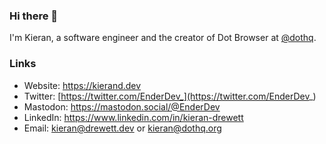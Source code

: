### Hi there 👋

I'm Kieran, a software engineer and the creator of Dot Browser at [@dothq](https://github.com/dothq).

### Links

- Website: https://kierand.dev
- Twitter: [https://twitter.com/EnderDev_](https://twitter.com/EnderDev_)
- Mastodon: https://mastodon.social/@EnderDev
- LinkedIn: https://www.linkedin.com/in/kieran-drewett
- Email: [kieran@drewett.dev](mailto:kieran@drewett.dev) or [kieran@dothq.org](mailto:kieran@dothq.org)
